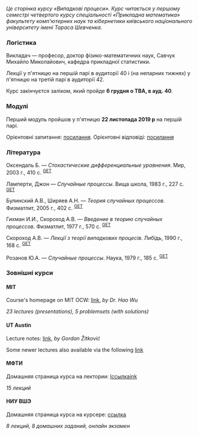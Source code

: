 <i class="text-muted">Це сторінка курсу &laquo;Випадкові процеси&raquo;. Курс читається у першому семестрі четвертого курсу спеціальності &laquo;Прикладна математика&raquo; факультету комп'ютерних наук та кібернетики київського національного університету імені Тараса Шевченка.</i>

<div class="mt-2 mb-2 pl-3 pr-3 pb-2 pt-2 border border-primary rounded bg-white">
    <h3 class="text-primary">Логістика</h3>
    <p>
        Викладач &mdash; професор, доктор фізико-математичних наук, Савчук Михайло Миколайович, кафедра прикладної статистики.
    </p>
    <p>
        Лекції у п'ятницю на першій парі в аудиторії 40 і (на непарних тижнях) у п'ятницю на третій парі в аудиторії 42.
    </p>
    <p>
        Курс закінчуєтся заліком, який пройде <b class="text-danger">6 грудня о TBA, в ауд. 40</b>.
    </p>
</div>

<div class="mt-2 mb-2 pl-3 pr-3 pb-2 pt-2 border border-primary rounded bg-white">
    <h3 class="text-danger">Модулі</h3>
    <p>
        Перший модуль пройшов у п'ятницю <b>22&nbsp;листопада 2019&nbsp;р</b> на першій парі.
    </p>
    <p>
        Орієнтовні запитання: <a href="exams/questions.html">посилання</a>.
        Орієнтовні відповіді: <a href="exams/answers.pdf">посилання</a>
    </p>
</div>

<div class="mt-2 mb-2 pl-3 pr-3 pb-2 pt-2 border border-primary rounded bg-white">
    <h3 class="text-primary">Література</h3>
    <p>
        Оксендаль&nbsp;Б. &mdash; <i>Стохастические дифференциальные уравнения</i>. Мир, 2003&nbsp;г., 410&nbsp;с. <sup><a class="badge badge-success" href="books/Оксендаль-Б.-Стохастические-дифференциальные-уравнения-Мир-2003.djvu">GET</a></sup>
    </p>
    <p>
        Ламперти, Джон &mdash; <i>Случайные процессы</i>. Вища школа, 1983&nbsp;г., 227&nbsp;с. <sup><a class="badge badge-success" href="books/Ламперти,-Джон-Случайные-процессы.-Обзор-математической-теории-Вища-школа-1983.djvu">GET</a></sup>
    </p>
    <p>
        Булинский&nbsp;А.В., Ширяев&nbsp;А.Н. &mdash; <i>Теория случайных процессов</i>. Физматлит, 2005&nbsp;г., 402&nbsp;с. <sup><a class="badge badge-success" href="books/Булинский-А.В.,-Ширяев-А.Н.-Теория-случайных-процессов-Физматлит-2005.pdf">GET</a></sup>
    </p>
    <p>
        Гихман&nbsp;И.И., Скороход&nbsp;А.В. &mdash; <i>Введение в теорию случайных процессов</i>. Физматлит, 1977&nbsp;г., 570&nbsp;с. <sup><a class="badge badge-success" href="books/Гихман-И.И.,-Скороход-А.В.-Введение-теорию-случайных-процессов-Физматлит-1977.pdf">GET</a></sup>
    </p>
    <p>
        Скороход&nbsp;А.В. &mdash; <i>Лекції з теорії випадкових процесів</i>. Либідь, 1990&nbsp;г., 168&nbsp;с. <sup><a class="badge badge-success" href="books/Скороход-А.В.-Лекції-з-теорії-випадкових-процесів-Либідь-1990.pdf">GET</a></sup>
    </p>
    <p>
        Розанов&nbsp;Ю.А. &mdash; <i>Случайные процессы</i>. Наука, 1979&nbsp;г., 185&nbsp;с. <sup><a class="badge badge-success" href="books/Розанов-Ю.А.-Случайные-процессы-Наука-1979.djvu">GET</a></sup>
    </p>
</div>

<div class="mt-2 mb-2 pl-3 pr-3 pb-2 pt-2 border border-primary rounded bg-white">
    <h3 class="text-primary">Зовнішні курси</h3>
    <h4 class="text-primary">MIT</h4>
    <p>
        Course's homepage on MIT OCW: <a href="https://ocw.mit.edu/courses/mathematics/18-445-introduction-to-stochastic-processes-spring-2015/">link</a>, <i>by Dr. Hao Wu</i>
        <!-- You can also download the compact archive: [7-zip](18-445-Introduction-to-Stochastic-Processes-Spring'15/all.7z) -->
    </p>
    <p>
        <i class="text-muted">23 lectures (presentations), 5 problemsets (with solutions)</i>
    </p>
    <h4 class="text-primary">UT Austin</h4>
    <p>
        Lecture notes: <a href="https://web.ma.utexas.edu/users/gordanz/notes/introduction_to_stochastic_processes.pdf">link</a>, <i>by Gordan Žitković</i>
    </p>
    <p>
        Some newer lectures also available via the following <a href="https://web.ma.utexas.edu/users/gordanz/lecture_notes_page.html">link</a>
    </p>
    <h4 class="text-primary">МФТИ</h4>
    <p>
        Домашняя страница курса на лектории: <a href="https://lectoriy.mipt.ru/course/Maths-StochasticProcesses-15L">lссылкаink</a>
    </p>
    <p>
        <i class="text-muted">15 лекций</i>
    </p>
    <h4 class="text-primary">НИУ ВШЭ</h4>
    <p>
        Домашняя страница курса на курсере: <a href="https://www.coursera.org/learn/stochasticprocesses/home/welcome">ссылка</a>
    </p>
    <p>
        <i class="text-muted">8 лекций, 8 домашних заданий, онлайн экзамен</i>
    </p>
    <!--
    <p>
        Здесь будут мои решения задач (единственное, чего нет в бесплатной версии курса):
        <ol>
            <li>
                Introduction &amp; Renewal theory 
                <sup>
                    <a class="badge badge-success" href="hse/1_sol.pdf">
                        GET
                    </a>
                </sup>
            </li>
            <li>
                Poisson processes &amp; Queueing theory 
                <sup>
                    <a class="badge badge-success" href="hse/2_sol.pdf">
                        GET
                    </a>
                </sup>
            </li>
            <li>
                Markov Chains 
                <sup>
                    <a class="badge badge-success" href="hse/3_sol.pdf">
                        GET
                    </a>
                </sup>
            </li>
            <li>
                Gaussian processes 
                <sup>
                    <a class="badge badge-success" href="hse/4_sol.pdf">
                        GET
                    </a>
                </sup>
            </li>
            <li>
                Stationarity and Linear filters 
                <sup>
                    <a class="badge badge-success" href="hse/5_sol.pdf">
                        GET
                    </a>
                </sup>
            </li>
            <li>
                Ergodicity, differentiability, continuity 
                <sup>
                    <a class="badge badge-success" href="hse/6_sol.pdf">
                        GET
                    </a>
                </sup>
            </li>
            <li>
                Stochastic integration &amp; Ito formula 
                <sup>
                    <a class="badge badge-success" href="hse/7_sol.pdf">
                        GET
                    </a>
                </sup>
            </li>
            <li>
                Ergodicity, differentiability, continuity 
                <sup>
                    <a class="badge badge-success" href="hse/8_sol.pdf">
                        GET
                    </a>
                </sup>
            </li>
        </ol>
    </p>
    -->
</div>
